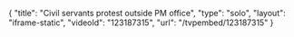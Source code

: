 {
    "title": "Civil servants protest outside PM office",
    "type": "solo",
    "layout": "iframe-static",
    "videoId": "123187315",
    "url": "\/tvpembed\/123187315"
}